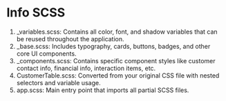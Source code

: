 # Info SCSS

1. _variables.scss: Contains all color, font, and shadow variables that can be reused throughout the application.
2. _base.scss: Includes typography, cards, buttons, badges, and other core UI components.
3. _components.scss: Contains specific component styles like customer contact info, financial info, interaction items, etc.
4. CustomerTable.scss: Converted from your original CSS file with nested selectors and variable usage.
5. app.scss: Main entry point that imports all partial SCSS files.